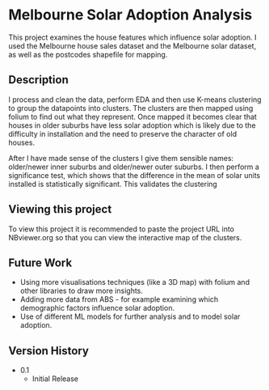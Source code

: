 # Melbourne Solar Adoption Analysis

This project examines the house features which influence solar adoption. I used the Melbourne house sales dataset and the Melbourne solar dataset, as well as the postcodes shapefile for mapping.

## Description

I process and clean the data, perform EDA and then use K-means clustering to group the datapoints into clusters. The clusters are then mapped using folium to find out what they represent. Once mapped it becomes clear that houses in older suburbs have less solar adoption which is likely due to the difficulty in installation and the need to preserve the character of old houses.

After I have made sense of the clusters I give them sensible names: older/newer inner suburbs and older/newer outer suburbs. I then perform a significance test, which shows that the difference in the mean of solar units installed is statistically significant. This validates the clustering

## Viewing this project

To view this project it is recommended to paste the project URL into NBviewer.org so that you can view the interactive map of the clusters.

## Future Work
* Using more visualisations techniques (like a 3D map) with folium and other libraries to draw more insights.
* Adding more data from ABS - for example examining which demographic factors influence solar adoption.
* Use of different ML models for further analysis and to model solar adoption.
## Version History

* 0.1
    * Initial Release

